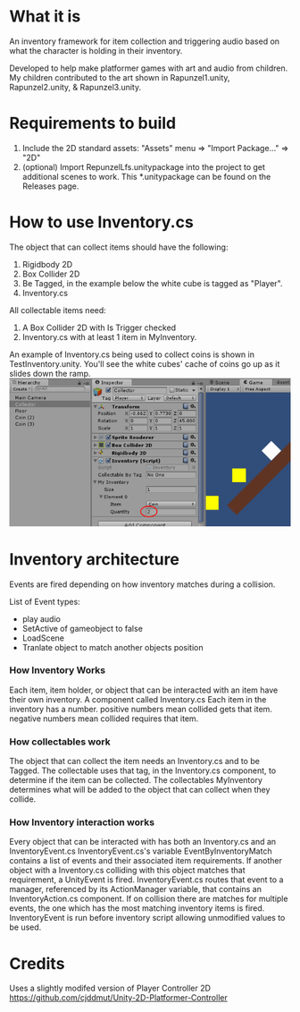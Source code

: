 # What it is

An inventory framework for item collection and triggering audio based on what the character is holding in their inventory.

Developed to help make platformer games with art and audio from children. My children contributed to the art shown in Rapunzel1.unity, Rapunzel2.unity, & Rapunzel3.unity.

# Requirements to build

1. Include the 2D standard assets: "Assets" menu => "Import Package..." => "2D"
2. (optional) Import RepunzelLfs.unitypackage into the project to get additional scenes to work. This *.unitypackage can be found on the Releases page.

# How to use Inventory.cs

The object that can collect items should have the following:
1. Rigidbody 2D
2. Box Collider 2D
3. Be Tagged, in the example below the white cube is tagged as "Player".
4. Inventory.cs

All collectable items need:
1. A Box Collider 2D with Is Trigger checked
2. Inventory.cs with at least 1 item in MyInventory.

An example of Inventory.cs being used to collect coins is shown in TestInventory.unity. You'll see the white cubes' cache of coins go up as it slides down the ramp.
![Screenshot of TestInventory.unity](Documentation/TestCoinPickup.png "Screenshot of TestInventory.unity")

# Inventory architecture

Events are fired depending on how inventory matches during a collision.

List of Event types:
- play audio
- SetActive of gameobject to false
- LoadScene
- Tranlate object to match another objects position

### How Inventory Works
Each item, item holder, or object that can be interacted with an item have their own inventory. A component called Inventory.cs
Each item in the inventory has a number.
positive numbers mean collided gets that item.
negative numbers mean collided requires that item.

### How collectables work
The object that can collect the item needs an Inventory.cs and to be Tagged.
The collectable uses that tag, in the Inventory.cs component, to determine if the item can be collected.
The collectables MyInventory determines what will be added to the object that can collect when they collide.

### How Inventory interaction works
Every object that can be interacted with has both an Inventory.cs and an InventoryEvent.cs
InventoryEvent.cs's variable EventByInventoryMatch contains a list of events and their associated item requirements.
If another object with a Inventory.cs colliding with this object matches that requirement, a UnityEvent is fired.
InventoryEvent.cs routes that event to a manager, referenced by its ActionManager variable, that contains an InventoryAction.cs component.
If on collision there are matches for multiple events, the one which has the most matching inventory items is fired.
InventoryEvent is run before inventory script allowing unmodified values to be used.

# Credits

Uses a slightly modifed version of Player Controller 2D https://github.com/cjddmut/Unity-2D-Platformer-Controller
